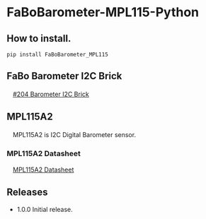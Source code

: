 # FaBoBarometer-MPL115-Python

## How to install.

```
pip install FaBoBarometer_MPL115
```

## FaBo Barometer I2C Brick

　[#204 Barometer I2C Brick](http://fabo.io/204.html)

## MPL115A2

　MPL115A2 is I2C Digital Barometer sensor.

### MPL115A2 Datasheet

　[MPL115A2 Datasheet](http://www.nxp.com/files/sensors/doc/data_sheet/MPL115A2.pdf)

## Releases

- 1.0.0 Initial release.
